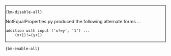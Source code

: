 <div style="border:1px solid black;">

`{bm-disable-all}`

NotEqualProperties.py produced the following alternate forms ...

```
addition with input ('x!=y', '1') ...
    (x+1)!=(y+1)
```

</div>

`{bm-enable-all}`

